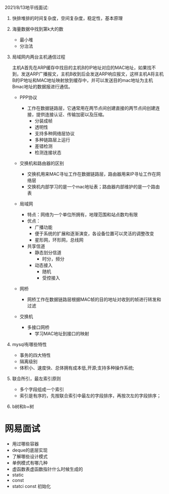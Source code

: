2021/8/13地平线面试:

1. 快排堆排的时间复杂度，空间复杂度，稳定性，基本原理

2. 海量数据中找到第k大的数

   * 最小堆
   * 分治法

3. 局域网内两台主机通信过程

   主机A首先在ARP缓存中找目的主机B的IP地址对应的MAC地址，如果找不到，发送ARP广播报文，主机B收到后会发送ARP响应报文，这样主机A将主机B的IP地址和MAC地址映射放到缓存中，并可以发送目的mac地址为主机Bmac地址的数据报进行通信。

   * PPP协议
     * 工作在数据链路层，它通常用在两节点间创建直接的两节点间创建连接，提供连接认证、传输加密以及压缩。
       * 分装成帧
       * 透明性
       * 支持多种网络层协议
       * 多种链路层上运行
       * 差错检测
       * 检测连接状态

   * 交换机和路由器的区别
     * 交换机用来MAC寻址工作在数据链路层，路由器用来IP寻址工作在网络层
     * 交换机内部学习的是一个mac地址表；路由器内部维护的是一个路由表
   * 局域网
     * 特点：网络为一个单位所拥有，地理范围和站点数均有限
     * 优点：
       * 广播功能
       * 便于系统的扩展和逐渐演变，各设备位置可以灵活的调整改变
       * 星形网，环形网，总线网
     * 共享信道
       * 静态划分信道
         * 时分，频分
       * 动态接入
         * 随机
         * 受控接入
   * 网桥
     * 网桥工作在数据链路层根据MAC帧的目的地址对收到的帧进行转发和过滤

   * 交换机

     * 多接口网桥
       * 学习MAC地址到接口的映射

     

4. mysql有哪些特性

   * 事务的四大特性
   * 隔离级别
   * 体积小、速度快、总体拥有成本低,开源;支持多种操作系统;

5. 联合所引，最左索引原则

   * 多个字段组成一个索引
   * 索引是有序的，先按联合索引中最左的字段排序，再按次左的字段排序；

6. b树和b+树

# 网易面试

* 用过哪些容器
* deque的底层实现
* 了解哪些设计模式
* 单例模式有哪几种
* 虚函数表虚函数指针什么时候生成的
* static
* const
* statci const 初始化
